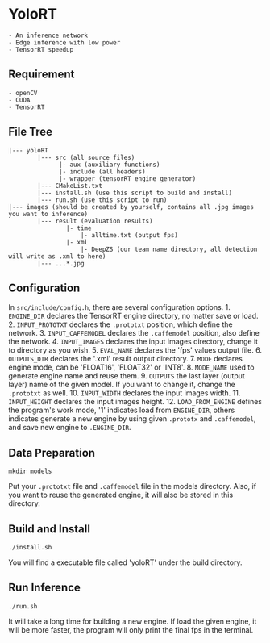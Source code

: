 # YoloRT
	- An inference network
	- Edge inference with low power
	- TensorRT speedup

## Requirement
	- openCV
	- CUDA
	- TensorRT

## File Tree
	|--- yoloRT	
			|--- src (all source files)
				  |- aux (auxiliary functions)
				  |- include (all headers)
				  |- wrapper (tensorRT engine generator)
			|--- CMakeList.txt
			|--- install.sh (use this script to build and install)
			|--- run.sh (use this script to run)
	|--- images (should be created by yourself, contains all .jpg images you want to inference)
			|--- result (evaluation results)
					|- time
						|- alltime.txt (output fps)
					|- xml
						|- DeepZS (our team name directory, all detection will write as .xml to here)
			|--- ...*.jpg

## Configuration

In `src/include/config.h`, there are several configuration options.
	1. `ENGINE_DIR` declares the TensorRT engine directory, no matter save or load.
	2. `INPUT_PROTOTXT` declares the `.prototxt` position, which define the network.
	3. `INPUT_CAFFEMODEL` declares the `.caffemodel` position, also define the network.
	4. `INPUT_IMAGES` declares the input images directory, change it to directory as you wish.
	5. `EVAL_NAME` declares the 'fps' values output file.
	6. `OUTPUTS_DIR` declares the '.xml' result output directory.
	7. `MODE` declares engine mode, can be 'FLOAT16', 'FLOAT32' or 'INT8'.
	8. `MODE_NAME` used to generate engine name and reuse them.
	9. `OUTPUTS` the last layer (output layer) name of the given model. If you want to change it, change the `.prototxt` as well.
	10. `INPUT_WIDTH` declares the input images width.
	11. `INPUT_HEIGHT` declares the input images height.
	12. `LOAD_FROM_ENGINE` defines the program's work mode, '1' indicates load from `ENGINE_DIR`, others indicates generate a new engine by using given `.prototx` and `.caffemodel`, and save new engine to `.ENGINE_DIR`.

## Data Preparation 

```
mkdir models
```

Put your `.prototxt` file and `.caffemodel` file in the models directory.
Also, if you want to reuse the generated engine, it will also be stored in this directory.

## Build and Install

```
./install.sh
```  

You will find a executable file called 'yoloRT' under the build directory.

## Run Inference

```
./run.sh
```

It will take a long time for building a new engine.
If load the given engine, it will be more faster, the program will only print the final fps in the terminal.
